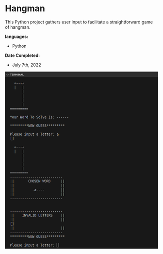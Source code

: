 # Hangman

This Python project gathers user input to facilitate
a straightforward game of hangman.

**languages:**
- Python

**Date Completed:**
- July 7th, 2022

![coolPic](/images/hangman.png)